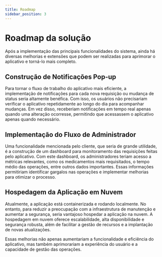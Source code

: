 ```yaml
---
title: Roadmap
sidebar_position: 3
---
```


# Roadmap da solução

Após a implementação das principais funcionalidades do sistema, ainda há diversas melhorias e extensões que podem ser realizadas para aprimorar o aplicativo e torná-lo mais completo.

## Construção de Notificações Pop-up
Para tornar o fluxo de trabalho do aplicativo mais eficiente, a implementação de notificações para cada nova requisição ou mudança de status seria altamente benéfica. Com isso, os usuários não precisariam verificar o aplicativo repetidamente ao longo do dia para acompanhar mudanças. Em vez disso, receberiam notificações em tempo real apenas quando uma alteração ocorresse, permitindo que acessassem o aplicativo apenas quando necessário.

## Implementação do Fluxo de Administrador
Uma funcionalidade mencionada pelo cliente, que seria de grande utilidade, é a construção de um dashboard para monitoramento das requisições feitas pelo aplicativo. Com este dashboard, os administradores teriam acesso a métricas relevantes, como os medicamentos mais requisitados, o tempo médio das operações, entre outros dados importantes. Essas informações permitiriam identificar gargalos nas operações e implementar melhorias para otimizar o processo.

## Hospedagem da Aplicação em Nuvem
Atualmente, a aplicação está containerizada e rodando localmente. No entanto, para reduzir a preocupação com a infraestrutura de manutenção e aumentar a segurança, seria vantajoso hospedar a aplicação na nuvem. A hospedagem em nuvem oferece escalabilidade, alta disponibilidade e segurança robusta, além de facilitar a gestão de recursos e a implantação de novas atualizações.

Essas melhorias não apenas aumentariam a funcionalidade e eficiência do aplicativo, mas também aprimorariam a experiência do usuário e a capacidade de gestão das operações.